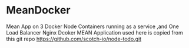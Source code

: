 # MeanDocker
Mean App on 3 Docker Node Containers running as a service ,and One Load Balancer Nginx Dcoker  MEAN Application used here is copied from this git repo  https://github.com/scotch-io/node-todo.git
